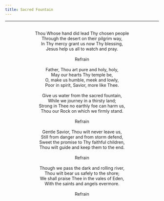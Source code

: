 ```yaml
---
title: Sacred Fountain
---
```


---
<center>
<br/>
Thou Whose hand did lead Thy chosen people<br/>
Through the desert on their pilgrim way,<br/>
In Thy mercy grant us now Thy blessing,<br/>
Jesus help us all to watch and pray.<br/>
<br/>
Refrain<br/>
<br/>
Father, Thou art pure and holy, holy,<br/>
May our hearts Thy temple be,<br/>
O, make us humble, meek and lowly,<br/>
Poor in spirit, Savior, more like Thee.<br/>
<br/>
Give us water from the sacred fountain,<br/>
While we journey in a thirsty land;<br/>
Strong in Thee no earthly foe can harm us,<br/>
Thou our Rock on which we firmly stand.<br/>
<br/>
Refrain<br/>
<br/>
Gentle Savior, Thou wilt never leave us,<br/>
Still from danger and from storm defend,<br/>
Sweet the promise to Thy faithful children,<br/>
Thou wilt guide and keep them to the end.<br/>
<br/>
Refrain<br/>
<br/>
Though we pass the dark and rolling river,<br/>
Thou wilt bear us safely to the shore;<br/>
We shall praise Thee in the vales of Eden,<br/>
With the saints and angels evermore.<br/>
<br/>
Refrain<br/>

</center>